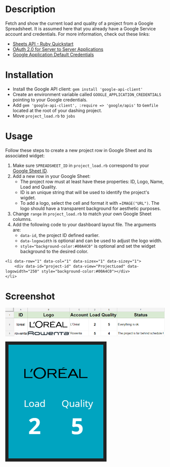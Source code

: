 # Description
Fetch and show the current load and quality of a project from a Google Spreadsheet. It is assumed here that you already have a Google Service account and credentials. For more information, check out these links:
* [Sheets API - Ruby Quickstart](https://developers.google.com/sheets/api/quickstart/ruby)
* [OAuth 2.0 for Server to Server Applications](https://developers.google.com/api-client-library/ruby/auth/service-accounts)
* [Google Application Default Credentials](https://developers.google.com/identity/protocols/application-default-credentials)

# Installation
* Install the Google API client: `gem install 'google-api-client'`
* Create an environment variable called `GOOGLE_APPLICATION_CREDENTIALS` pointing to your Google credentials.
* Add `gem 'google-api-client', :require => 'google/apis'` to `Gemfile` located at the root of your dashing project.
* Move `project_load.rb` to `jobs`

# Usage
Follow these steps to create a new project row in Google Sheet and its associated widget:
1. Make sure `SPREADSHEET_ID` in `project_load.rb` correspond to your [Google Sheet ID](https://developers.google.com/sheets/api/guides/concepts#spreadsheet_id).
2. Add a new row in your Google Sheet:
    * The project row must at least have these properties: ID, Logo, Name, Load and Quality.
    * ID is an unique string that will be used to identify the project's wigdet.
    * To add a logo, select the cell and format it with `=IMAGE("URL")`. The logo should have a transparent background for aesthetic purposes.
3. Change `range` in `project_load.rb` to match your own Google Sheet columns.
4. Add the following code to your dashboard layout file. The arguments are:
    * `data-id`, the project ID defined earlier.
    * `data-logowidth` is optional and can be used to adjust the logo width.
    * `style="background-color:#00A4C0"` is optional and set the widget background to the desired color.
```
<li data-row="1" data-col="1" data-sizex="1" data-sizey="1">
    <div data-id="project-id" data-view="ProjectLoad" data-logowidth="250" style="background-color:#00A4C0"></div>
</li>
```

# Screenshot
![Sheet Example](screenshots/sheet_example.png)

![ProjectLoad Preview](screenshots/project_load.png)
